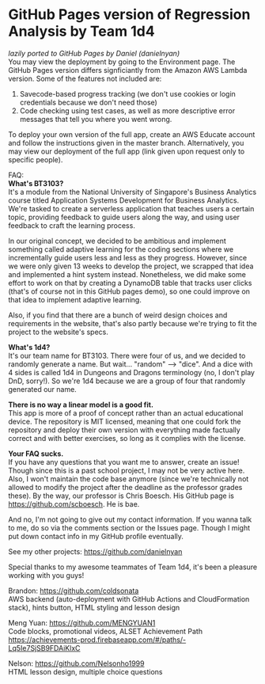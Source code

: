# GitHub Pages version of Regression Analysis by Team 1d4  
*lazily ported to GitHub Pages by Daniel (danielnyan)*  
You may view the deployment by going to the Environment page. The GitHub Pages version differs 
signficiantly from the Amazon AWS Lambda version. Some of the features not included are:  
1. Savecode-based progress tracking (we don't use cookies or login credentials because we don't need those)  
2. Code checking using test cases, as well as more descriptive error messages that tell you where you 
went wrong.

To deploy your own version of the full app, create an AWS Educate account and follow the instructions 
given in the master branch. Alternatively, you may view our deployment of the full app (link given 
upon request only to specific people). 

FAQ:  
**What's BT3103?**  
It's a module from the National University of Singapore's Business Analytics course titled 
Application Systems Development for Business Analytics. We're tasked to create a serverless application 
that teaches users a certain topic, providing feedback to guide users along the way, and using user 
feedback to craft the learning process. 

In our original concept, we decided to be ambitious and implement something called adaptive learning 
for the coding sections where we incrementally guide users less and less as they progress. However, 
since we were only given 13 weeks to develop the project, we scrapped that idea and implemented a 
hint system instead. Nonetheless, we did make some effort to work on that by creating a DynamoDB table 
that tracks user clicks (that's of course not in this GitHub pages demo), so one could improve on that 
idea to implement adaptive learning. 

Also, if you find that there are a bunch of weird design choices and requirements in the website, 
that's also partly because we're trying to fit the project to the website's specs. 

**What's 1d4?**  
It's our team name for BT3103. There were four of us, and we decided to randomly generate a name. 
But wait... "random" --> "dice". And a dice with 4 sides is called 1d4 in Dungeons and Dragons 
terminology (no, I don't play DnD, sorry!). So we're 1d4 because we are a group of four that 
randomly generated our name.

**There is no way a linear model is a good fit.**  
This app is more of a proof of concept rather than an actual educational device. The repository is MIT 
licensed, meaning that one could fork the repository and deploy their own version with everything 
made factually correct and with better exercises, so long as it complies with the license.

**Your FAQ sucks.**  
If you have any questions that you want me to answer, create an issue! Though since this is a past 
school project, I may not be very active here. Also, I won't maintain the code base anymore (since 
we're technically not allowed to modify the project after the deadline as the professor grades these). 
By the way, our professor is Chris Boesch. His GitHub page is https://github.com/scboesch. He is bae. 

And no, I'm not going to give out my contact information. If you wanna talk to me, do so via the 
comments section or the Issues page. Though I might put down contact info in my GitHub profile 
eventually. 

See my other projects: https://github.com/danielnyan

Special thanks to my awesome teammates of Team 1d4, it's been a pleasure working with you guys!

Brandon: https://github.com/coldsonata  
AWS backend (auto-deployment with GitHub Actions and CloudFormation stack), hints button, HTML styling and lesson design

Meng Yuan: https://github.com/MENGYUAN1  
Code blocks, promotional videos, ALSET Achievement Path  
https://achievements-prod.firebaseapp.com/#/paths/-Lq5Ie7SjSB9FDAiKlxC

Nelson: https://github.com/Nelsonho1999  
HTML lesson design, multiple choice questions
